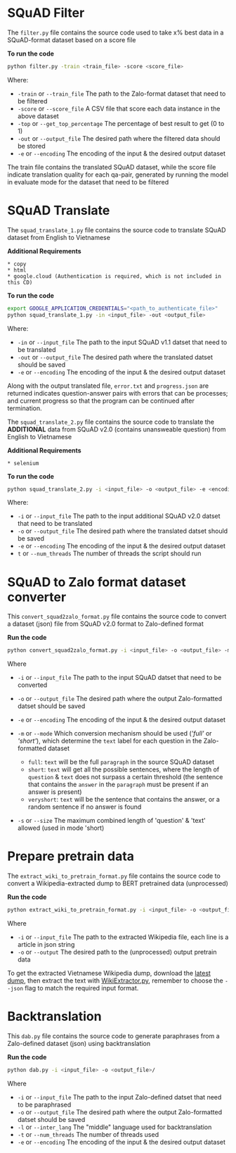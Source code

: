 # SQuAD Filter

The `filter.py` file contains the source code used to take x% best data in a SQuAD-format dataset based on a score file

**To run the code**

```sh
python filter.py -train <train_file> -score <score_file>
```
Where: 
- `-train` or `--train_file` The path to the Zalo-format dataset that need to be filtered
- `-score` or `--score_file` A CSV file that score each data instance in the above dataset
- `-top` or `--get_top_percentage` The percentage of best result to get (0 to 1)
- `-out` or `--output_file` The desired path where the filtered data should be stored
- `-e` or `--encoding` The encoding of the input & the desired output dataset

The train file contains the translated SQuAD dataset, while the score file indicate translation quality for each qa-pair,
generated by running the model in evaluate mode for the dataset that need to be filtered


# SQuAD Translate

The `squad_translate_1.py` file contains the source code to translate SQuAD dataset from English to Vietnamese

**Additional Requirements**

	* copy
	* html
	* google.cloud (Authentication is required, which is not included in this CD)

**To run the code**

```sh
export GOOGLE_APPLICATION_CREDENTIALS="<path_to_authenticate_file>"
python squad_translate_1.py -in <input_file> -out <output_file>
```

Where: 
- `-in` or `--input_file` The path to the input SQuAD v1.1 datset that need to be translated
- `-out` or `--output_file` The desired path where the translated datset should be saved
- `-e` or `--encoding` The encoding of the input & the desired output dataset

Along with the output translated file, `error.txt` and `progress.json` are returned indicates question-answer pairs with errors that can be processes; and current progress so that the program can be continued after termination.

The `squad_translate_2.py` file contains the source code to translate the **ADDITIONAL** data from SQuAD v2.0 (contains unansweable question) from English to Vietnamese

**Additional Requirements**

	* selenium

**To run the code**

```sh
python squad_translate_2.py -i <input_file> -o <output_file> -e <encoding> -t <num_threads>
```

Where: 
- `-i` or `--input_file` The path to the input additional SQuAD v2.0 datset that need to be translated
- `-o` or `--output_file` The desired path where the translated datset should be saved
- `-e` or `--encoding` The encoding of the input & the desired output dataset
- `t` or `--num_threads` The number of threads the script should run


# SQuAD to Zalo format dataset converter

This `convert_squad2zalo_format.py` file contains the source code to convert a dataset (json) file from SQuAD v2.0 format to Zalo-defined format

**Run the code**
```sh
python convert_squad2zalo_format.py -i <input_file> -o <output_file> -m <mode>
```

Where
- `-i` or `--input_file` The path to the input SQuAD datset that need to be converted
- `-o` or `--output_file` The desired path where the output Zalo-formatted datset should be saved
- `-e` or `--encoding` The encoding of the input & the desired output dataset
- `-m` or `--mode` Which conversion mechanism should be used (*'full'* or *'short'*), which determine the `text` label for each question in the Zalo-formatted dataset

    - `full`: `text` will be the full `paragraph` in the source SQuAD dataset
    - `short`: `text` will get all the possible sentences, where the length of `question` & `text` does not surpass a certain threshold (the sentence that contains the `answer` in the `paragraph` must be present if an answer is present)
    - `veryshort`: `text` will be the sentence that contains the answer, or a random sentence if no answer is found

- `-s` or `--size` The maximum combined length of 'question' & 'text' allowed (used in mode 'short)    

# Prepare pretrain data

The `extract_wiki_to_pretrain_format.py` file contains the source code to convert a Wikipedia-extracted dump to BERT pretrained data (unprocessed)

**Run the code**
```sh
python extract_wiki_to_pretrain_format.py -i <input_file> -o <output_file>
```

Where
- `-i` or `--input_file` The path to the extracted Wikipedia file, each line is a article in json string
- `-o` or `--output` The desired path to the (unprocessed) output pretrain data

To get the extracted Vietnamese Wikipedia dump, download the [latest dump](https://dumps.wikimedia.org/viwiki/latest/viwiki-latest-pages-articles.xml.bz2), then extract the text with [WikiExtractor.py](https://github.com/attardi/wikiextractor), remember to choose the `--json` flag to match the required input format.

# Backtranslation

This `dab.py` file contains the source code to generate paraphrases from a Zalo-defined dataset (json) using backtranslation

**Run the code**
```sh
python dab.py -i <input_file> -o <output_file>/
```

Where
- `-i` or `--input_file` The path to the input Zalo-defined datset that need to be paraphrased
- `-o` or `--output_file` The desired path where the output Zalo-formatted datset should be saved
- `-l` or `--inter_lang` The "middle" language used for backtranslation
- `-t` or `--num_threads` The number of threads used
- `-e` or `--encoding` The encoding of the input & the desired output dataset
